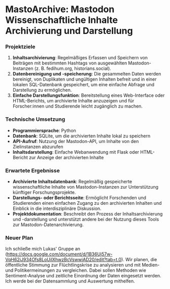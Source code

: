 # MastoArchive: Mastodon Wissenschaftliche Inhalte Archivierung und Darstellung

### Projektziele
1. **Inhaltsarchivierung**: Regelmäßiges Erfassen und Speichern von Beiträgen mit bestimmten Hashtags von ausgewählten Mastodon-Instanzen (z. B. fedihum.org, historians.social).
2. **Datenbereinigung und -speicherung**: Die gesammelten Daten werden bereinigt, von Duplikaten und ungültigen Inhalten befreit und in einer lokalen SQL-Datenbank gespeichert, um eine einfache Abfrage und Darstellung zu ermöglichen.
3. **Einfache Darstellungsfunktion**: Bereitstellung eines Web-Interface oder HTML-Berichts, um archivierte Inhalte anzuzeigen und für Forscher:innen und Studierende leicht zugänglich zu machen.

### Technische Umsetzung
- **Programmiersprache**: Python
- **Datenbank**: SQLite, um die archivierten Inhalte lokal zu speichern
- **API-Aufruf**: Nutzung der Mastodon-API, um Inhalte von den Zielinstanzen abzurufen
- **Inhaltsdarstellung**: Einfache Webanwendung mit Flask oder HTML-Bericht zur Anzeige der archivierten Inhalte

### Erwartete Ergebnisse
- **Archivierte Inhaltsdatenbank**: Regelmäßig gespeicherte wissenschaftliche Inhalte von Mastodon-Instanzen zur Unterstützung künftiger Forschungsprojekte.
- **Darstellungs- oder Berichtsseite**: Ermöglicht Forschenden und Studierenden einen einfachen Zugang zu den archivierten Inhalten und Einblick in die interdisziplinäre Diskussion.
- **Projektdokumentation**: Beschreibt den Prozess der Inhaltsarchivierung und -darstellung und unterstützt andere bei der Nutzung dieses Tools zur Mastodon-Datenarchivierung.

### Neuer Plan
Ich schließe mich Lukas' Gruppe an (https://docs.google.com/document/d/1B36Uj57w-VqH62iJ934Ofs8LoUilXhwzBcVswwiAD20/edit?tab=t.0). Wir planen, die öffentliche Stimmung zur Flüchtlingskrise zu analysieren und mit Medien- und Politikermeinungen zu vergleichen. Dabei sollen Methoden wie Sentiment-Analyse und zeitliche Einordnung der Daten eingesetzt werden. Ich werde bei der Datensammlung und Auswertung mithelfen.

